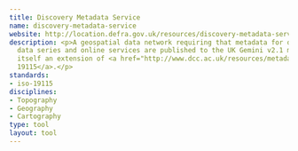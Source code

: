 ```yaml
---
title: Discovery Metadata Service
name: discovery-metadata-service
website: http://location.defra.gov.uk/resources/discovery-metadata-service/
description: <p>A geospatial data network requiring that metadata for datasets,
  data series and online services are published to the UK Gemini v2.1 metadata standard,
  itself an extension of <a href="http://www.dcc.ac.uk/resources/metadata-standards/iso-19115">ISO
  19115</a>.</p>
standards:
- iso-19115
disciplines:
- Topography
- Geography
- Cartography
type: tool
layout: tool
---
```


